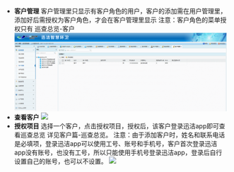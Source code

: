 * **客户管理**
客户管理里只显示有客户角色的用户，客户的添加需在用户管理里，添加好后需授权为客户角色，才会在客户管理里显示
注意：客户角色的菜单授权只有 巡查总览-客户
  ![](images/4_1527478502942.png)
* **查看客户**
![](images/5_1527478565958.png)
* **授权项目**
选择一个客户，点击授权项目，授权后，该客户登录迅洁app即可查看巡查总览
详见客户篇-巡查总览。
注意：由于添加客户时，姓名和联系电话是必填项，登录迅洁app可以使用工号、账号和手机号，客户首次登录迅洁app没有账号，也没有工号，所以只能使用手机号登录迅洁app，登录后自行设置自己的账号，也可以不设置。
![](images/6.png)